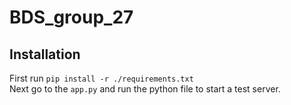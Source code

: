 # BDS_group_27

## Installation
First run `pip install -r ./requirements.txt`\
Next go to the `app.py` and run the python file to start a test server.
